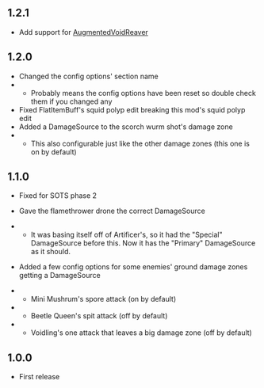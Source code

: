 ## 1.2.1

- Add support for [AugmentedVoidReaver](https://thunderstore.io/c/riskofrain2/p/Nuxlar/AugmentedVoidReaver/)

## 1.2.0

- Changed the config options' section name
- - Probably means the config options have been reset so double check them if you changed any
- Fixed FlatItemBuff's squid polyp edit breaking this mod's squid polyp edit
- Added a DamageSource to the scorch wurm shot's damage zone
- - This also configurable just like the other damage zones (this one is on by default)


## 1.1.0

- Fixed for SOTS phase 2

- Gave the flamethrower drone the correct DamageSource
- - It was basing itself off of Artificer's, so it had the "Special" DamageSource before this. Now it has the "Primary" DamageSource as it should.

- Added a few config options for some enemies' ground damage zones getting a DamageSource
- - Mini Mushrum's spore attack (on by default)
- - Beetle Queen's spit attack (off by default)
- - Voidling's one attack that leaves a big damage zone (off by default)

## 1.0.0

- First release